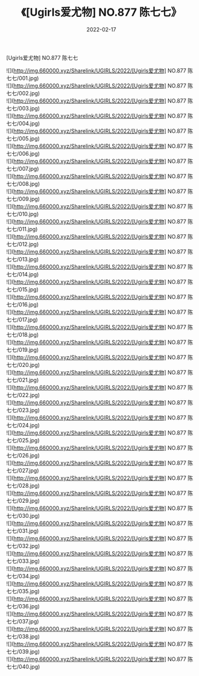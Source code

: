 ﻿---
layout: post
title:  《[Ugirls爱尤物] NO.877 陈七七》
date:   2022-02-17
img: http://img.660000.xyz/Sharelink/UGIRLS/2022/[Ugirls爱尤物] NO.877 陈七七/000.jpg
categories: [美女, 清纯, 唯美]
---

[Ugirls爱尤物] NO.877 陈七七

 ![](http://img.660000.xyz/Sharelink/UGIRLS/2022/[Ugirls爱尤物] NO.877 陈七七/001.jpg) <br>![](http://img.660000.xyz/Sharelink/UGIRLS/2022/[Ugirls爱尤物] NO.877 陈七七/002.jpg) <br>![](http://img.660000.xyz/Sharelink/UGIRLS/2022/[Ugirls爱尤物] NO.877 陈七七/003.jpg) <br>![](http://img.660000.xyz/Sharelink/UGIRLS/2022/[Ugirls爱尤物] NO.877 陈七七/004.jpg) <br>![](http://img.660000.xyz/Sharelink/UGIRLS/2022/[Ugirls爱尤物] NO.877 陈七七/005.jpg) <br>![](http://img.660000.xyz/Sharelink/UGIRLS/2022/[Ugirls爱尤物] NO.877 陈七七/006.jpg) <br>![](http://img.660000.xyz/Sharelink/UGIRLS/2022/[Ugirls爱尤物] NO.877 陈七七/007.jpg) <br>![](http://img.660000.xyz/Sharelink/UGIRLS/2022/[Ugirls爱尤物] NO.877 陈七七/008.jpg) <br>![](http://img.660000.xyz/Sharelink/UGIRLS/2022/[Ugirls爱尤物] NO.877 陈七七/009.jpg) <br>![](http://img.660000.xyz/Sharelink/UGIRLS/2022/[Ugirls爱尤物] NO.877 陈七七/010.jpg) <br>![](http://img.660000.xyz/Sharelink/UGIRLS/2022/[Ugirls爱尤物] NO.877 陈七七/011.jpg) <br>![](http://img.660000.xyz/Sharelink/UGIRLS/2022/[Ugirls爱尤物] NO.877 陈七七/012.jpg) <br>![](http://img.660000.xyz/Sharelink/UGIRLS/2022/[Ugirls爱尤物] NO.877 陈七七/013.jpg) <br>![](http://img.660000.xyz/Sharelink/UGIRLS/2022/[Ugirls爱尤物] NO.877 陈七七/014.jpg) <br>![](http://img.660000.xyz/Sharelink/UGIRLS/2022/[Ugirls爱尤物] NO.877 陈七七/015.jpg) <br>![](http://img.660000.xyz/Sharelink/UGIRLS/2022/[Ugirls爱尤物] NO.877 陈七七/016.jpg) <br>![](http://img.660000.xyz/Sharelink/UGIRLS/2022/[Ugirls爱尤物] NO.877 陈七七/017.jpg) <br>![](http://img.660000.xyz/Sharelink/UGIRLS/2022/[Ugirls爱尤物] NO.877 陈七七/018.jpg) <br>![](http://img.660000.xyz/Sharelink/UGIRLS/2022/[Ugirls爱尤物] NO.877 陈七七/019.jpg) <br>![](http://img.660000.xyz/Sharelink/UGIRLS/2022/[Ugirls爱尤物] NO.877 陈七七/020.jpg) <br>![](http://img.660000.xyz/Sharelink/UGIRLS/2022/[Ugirls爱尤物] NO.877 陈七七/021.jpg) <br>![](http://img.660000.xyz/Sharelink/UGIRLS/2022/[Ugirls爱尤物] NO.877 陈七七/022.jpg) <br>![](http://img.660000.xyz/Sharelink/UGIRLS/2022/[Ugirls爱尤物] NO.877 陈七七/023.jpg) <br>![](http://img.660000.xyz/Sharelink/UGIRLS/2022/[Ugirls爱尤物] NO.877 陈七七/024.jpg) <br>![](http://img.660000.xyz/Sharelink/UGIRLS/2022/[Ugirls爱尤物] NO.877 陈七七/025.jpg) <br>![](http://img.660000.xyz/Sharelink/UGIRLS/2022/[Ugirls爱尤物] NO.877 陈七七/026.jpg) <br>![](http://img.660000.xyz/Sharelink/UGIRLS/2022/[Ugirls爱尤物] NO.877 陈七七/027.jpg) <br>![](http://img.660000.xyz/Sharelink/UGIRLS/2022/[Ugirls爱尤物] NO.877 陈七七/028.jpg) <br>![](http://img.660000.xyz/Sharelink/UGIRLS/2022/[Ugirls爱尤物] NO.877 陈七七/029.jpg) <br>![](http://img.660000.xyz/Sharelink/UGIRLS/2022/[Ugirls爱尤物] NO.877 陈七七/030.jpg) <br>![](http://img.660000.xyz/Sharelink/UGIRLS/2022/[Ugirls爱尤物] NO.877 陈七七/031.jpg) <br>![](http://img.660000.xyz/Sharelink/UGIRLS/2022/[Ugirls爱尤物] NO.877 陈七七/032.jpg) <br>![](http://img.660000.xyz/Sharelink/UGIRLS/2022/[Ugirls爱尤物] NO.877 陈七七/033.jpg) <br>![](http://img.660000.xyz/Sharelink/UGIRLS/2022/[Ugirls爱尤物] NO.877 陈七七/034.jpg) <br>![](http://img.660000.xyz/Sharelink/UGIRLS/2022/[Ugirls爱尤物] NO.877 陈七七/035.jpg) <br>![](http://img.660000.xyz/Sharelink/UGIRLS/2022/[Ugirls爱尤物] NO.877 陈七七/036.jpg) <br>![](http://img.660000.xyz/Sharelink/UGIRLS/2022/[Ugirls爱尤物] NO.877 陈七七/037.jpg) <br>![](http://img.660000.xyz/Sharelink/UGIRLS/2022/[Ugirls爱尤物] NO.877 陈七七/038.jpg) <br>![](http://img.660000.xyz/Sharelink/UGIRLS/2022/[Ugirls爱尤物] NO.877 陈七七/039.jpg) <br>![](http://img.660000.xyz/Sharelink/UGIRLS/2022/[Ugirls爱尤物] NO.877 陈七七/040.jpg) <br>